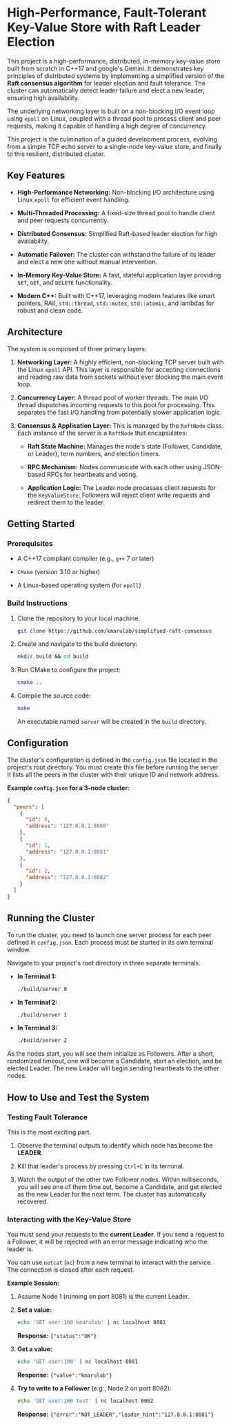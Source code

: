 # High-Performance, Fault-Tolerant Key-Value Store with Raft Leader Election

This project is a high-performance, distributed, in-memory key-value store built from scratch in C++17 and google's Gemini. It demonstrates key principles of distributed systems by implementing a simplified version of the **Raft consensus algorithm** for leader election and fault tolerance. The cluster can automatically detect leader failure and elect a new leader, ensuring high availability.

The underlying networking layer is built on a non-blocking I/O event loop using `epoll` on Linux, coupled with a thread pool to process client and peer requests, making it capable of handling a high degree of concurrency.

This project is the culmination of a guided development process, evolving from a simple TCP echo server to a single-node key-value store, and finally to this resilient, distributed cluster.

## Key Features

- **High-Performance Networking:** Non-blocking I/O architecture using Linux `epoll` for efficient event handling.

- **Multi-Threaded Processing:** A fixed-size thread pool to handle client and peer requests concurrently.

- **Distributed Consensus:** Simplified Raft-based leader election for high availability.

- **Automatic Failover:** The cluster can withstand the failure of its leader and elect a new one without manual intervention.

- **In-Memory Key-Value Store:** A fast, stateful application layer providing `SET`, `GET`, and `DELETE` functionality.

- **Modern C++:** Built with C++17, leveraging modern features like smart pointers, RAII, `std::thread`, `std::mutex`, `std::atomic`, and lambdas for robust and clean code.

## Architecture

The system is composed of three primary layers:

1. **Networking Layer:** A highly efficient, non-blocking TCP server built with the Linux `epoll` API. This layer is responsible for accepting connections and reading raw data from sockets without ever blocking the main event loop.

2. **Concurrency Layer:** A thread pool of worker threads. The main I/O thread dispatches incoming requests to this pool for processing. This separates the fast I/O handling from potentially slower application logic.

3. **Consensus & Application Layer:** This is managed by the `RaftNode` class. Each instance of the server is a `RaftNode` that encapsulates:

    - **Raft State Machine:** Manages the node's state (Follower, Candidate, or Leader), term numbers, and election timers.

    - **RPC Mechanism:** Nodes communicate with each other using JSON-based RPCs for heartbeats and voting.

    - **Application Logic:** The Leader node processes client requests for the `KeyValueStore`. Followers will reject client write requests and redirect them to the leader.

## Getting Started

### Prerequisites

- A C++17 compliant compiler (e.g., `g++` 7 or later)

- `CMake` (version 3.10 or higher)

- A Linux-based operating system (for `epoll`)

### Build Instructions

1. Clone the repository to your local machine.
    ```Bash
    git clone https://github.com/kmarulab/simplified-raft-consensus
    ```
    
2. Create and navigate to the build directory:

    ```Bash
    mkdir build && cd build
    ```

3. Run CMake to configure the project:

    ```Bash
    cmake ..
    ```

4. Compile the source code:

    ```Bash
    make
    ```

    An executable named `server` will be created in the `build` directory.

## Configuration

The cluster's configuration is defined in the `config.json` file located in the project's root directory. You must create this file before running the server. It lists all the peers in the cluster with their unique ID and network address.

**Example `config.json` for a 3-node cluster:**

```JSON
{
  "peers": [
    {
      "id": 0,
      "address": "127.0.0.1:8080"
    },
    {
      "id": 1,
      "address": "127.0.0.1:8081"
    },
    {
      "id": 2,
      "address": "127.0.0.1:8082"
    }
  ]
}
```

## Running the Cluster

To run the cluster, you need to launch one server process for each peer defined in `config.json`. Each process must be started in its own terminal window.

Navigate to your project's root directory in three separate terminals.

- **In Terminal 1:**

    ```Bash
    ./build/server 0
    ```

- **In Terminal 2:**

    ```Bash
    ./build/server 1
    ```

- **In Terminal 3:**

    ```Bash
    ./build/server 2
    ```

As the nodes start, you will see them initialize as Followers. After a short, randomized timeout, one will become a Candidate, start an election, and be elected Leader. The new Leader will begin sending heartbeats to the other nodes.

## How to Use and Test the System

### Testing Fault Tolerance

This is the most exciting part.

1. Observe the terminal outputs to identify which node has become the **LEADER**.

2. Kill that leader's process by pressing `Ctrl+C` in its terminal.

3. Watch the output of the other two Follower nodes. Within milliseconds, you will see one of them time out, become a Candidate, and get elected as the new Leader for the next term. The cluster has automatically recovered.

### Interacting with the Key-Value Store

You must send your requests to the **current Leader**. If you send a request to a Follower, it will be rejected with an error message indicating who the leader is.

You can use `netcat` (`nc`) from a new terminal to interact with the service. The connection is closed after each request.

**Example Session:**

1. Assume Node 1 (running on port 8081) is the current Leader.

2. **Set a value:**

    ```Bash
    echo 'SET user:100 kmarulab' | nc localhost 8081
    ```

    **Response:** `{"status":"OK"}`

3. **Get a value:**

    ```Bash
    echo 'GET user:100' | nc localhost 8081
    ```

    **Response:** `{"value":"kmarulab"}`

4. **Try to write to a Follower** (e.g., Node 2 on port 8082):

    ```Bash
    echo 'SET user:100 test' | nc localhost 8082
    ```

    **Response:** `{"error":"NOT_LEADER","leader_hint":"127.0.0.1:8081"}`
